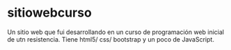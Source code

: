 # sitiowebcurso
Un sitio web que fui desarrollando en un curso de programación web inicial de utn resistencia. Tiene html5/ css/ bootstrap y un poco de JavaScript. 
